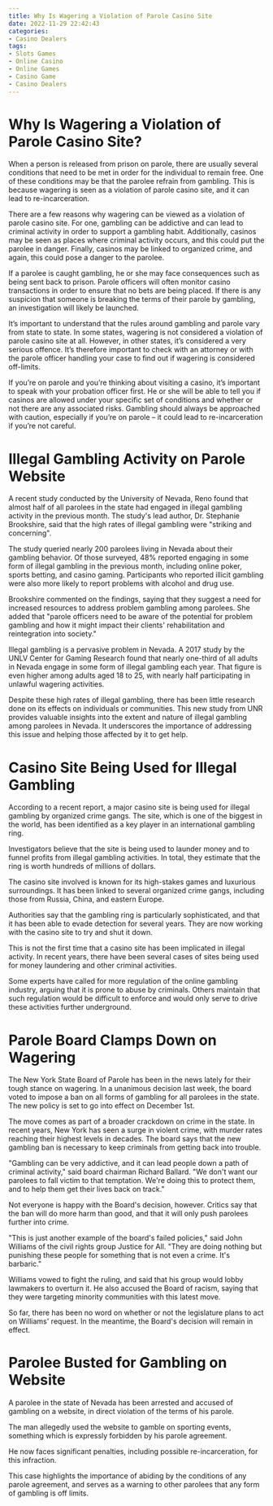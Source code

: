 ```yaml
---
title: Why Is Wagering a Violation of Parole Casino Site
date: 2022-11-29 22:42:43
categories:
- Casino Dealers
tags:
- Slots Games
- Online Casino
- Online Games
- Casino Game
- Casino Dealers
---
```



#  Why Is Wagering a Violation of Parole Casino Site?

When a person is released from prison on parole, there are usually several conditions that need to be met in order for the individual to remain free. One of these conditions may be that the parolee refrain from gambling. This is because wagering is seen as a violation of parole casino site, and it can lead to re-incarceration.

There are a few reasons why wagering can be viewed as a violation of parole casino site. For one, gambling can be addictive and can lead to criminal activity in order to support a gambling habit. Additionally, casinos may be seen as places where criminal activity occurs, and this could put the parolee in danger. Finally, casinos may be linked to organized crime, and again, this could pose a danger to the parolee.

If a parolee is caught gambling, he or she may face consequences such as being sent back to prison. Parole officers will often monitor casino transactions in order to ensure that no bets are being placed. If there is any suspicion that someone is breaking the terms of their parole by gambling, an investigation will likely be launched.

It’s important to understand that the rules around gambling and parole vary from state to state. In some states, wagering is not considered a violation of parole casino site at all. However, in other states, it’s considered a very serious offence. It’s therefore important to check with an attorney or with the parole officer handling your case to find out if wagering is considered off-limits.

If you’re on parole and you’re thinking about visiting a casino, it’s important to speak with your probation officer first. He or she will be able to tell you if casinos are allowed under your specific set of conditions and whether or not there are any associated risks. Gambling should always be approached with caution, especially if you’re on parole – it could lead to re-incarceration if you’re not careful.

#  Illegal Gambling Activity on Parole Website

A recent study conducted by the University of Nevada, Reno found that almost half of all parolees in the state had engaged in illegal gambling activity in the previous month. The study's lead author, Dr. Stephanie Brookshire, said that the high rates of illegal gambling were "striking and concerning".

The study queried nearly 200 parolees living in Nevada about their gambling behavior. Of those surveyed, 48% reported engaging in some form of illegal gambling in the previous month, including online poker, sports betting, and casino gaming. Participants who reported illicit gambling were also more likely to report problems with alcohol and drug use.

Brookshire commented on the findings, saying that they suggest a need for increased resources to address problem gambling among parolees. She added that "parole officers need to be aware of the potential for problem gambling and how it might impact their clients' rehabilitation and reintegration into society."

Illegal gambling is a pervasive problem in Nevada. A 2017 study by the UNLV Center for Gaming Research found that nearly one-third of all adults in Nevada engage in some form of illegal gambling each year. That figure is even higher among adults aged 18 to 25, with nearly half participating in unlawful wagering activities.

Despite these high rates of illegal gambling, there has been little research done on its effects on individuals or communities. This new study from UNR provides valuable insights into the extent and nature of illegal gambling among parolees in Nevada. It underscores the importance of addressing this issue and helping those affected by it to get help.

#  Casino Site Being Used for Illegal Gambling

According to a recent report, a major casino site is being used for illegal gambling by organized crime gangs. The site, which is one of the biggest in the world, has been identified as a key player in an international gambling ring.

Investigators believe that the site is being used to launder money and to funnel profits from illegal gambling activities. In total, they estimate that the ring is worth hundreds of millions of dollars.

The casino site involved is known for its high-stakes games and luxurious surroundings. It has been linked to several organized crime gangs, including those from Russia, China, and eastern Europe.

Authorities say that the gambling ring is particularly sophisticated, and that it has been able to evade detection for several years. They are now working with the casino site to try and shut it down.

This is not the first time that a casino site has been implicated in illegal activity. In recent years, there have been several cases of sites being used for money laundering and other criminal activities.

Some experts have called for more regulation of the online gambling industry, arguing that it is prone to abuse by criminals. Others maintain that such regulation would be difficult to enforce and would only serve to drive these activities further underground.

#  Parole Board Clamps Down on Wagering

The New York State Board of Parole has been in the news lately for their tough stance on wagering. In a unanimous decision last week, the board voted to impose a ban on all forms of gambling for all parolees in the state. The new policy is set to go into effect on December 1st.

The move comes as part of a broader crackdown on crime in the state. In recent years, New York has seen a surge in violent crime, with murder rates reaching their highest levels in decades. The board says that the new gambling ban is necessary to keep criminals from getting back into trouble.

"Gambling can be very addictive, and it can lead people down a path of criminal activity," said board chairman Richard Ballard. "We don't want our parolees to fall victim to that temptation. We're doing this to protect them, and to help them get their lives back on track."

Not everyone is happy with the Board's decision, however. Critics say that the ban will do more harm than good, and that it will only push parolees further into crime.

"This is just another example of the board's failed policies," said John Williams of the civil rights group Justice for All. "They are doing nothing but punishing these people for something that is not even a crime. It's barbaric."

Williams vowed to fight the ruling, and said that his group would lobby lawmakers to overturn it. He also accused the Board of racism, saying that they were targeting minority communities with this latest move.

So far, there has been no word on whether or not the legislature plans to act on Williams' request. In the meantime, the Board's decision will remain in effect.

#  Parolee Busted for Gambling on Website

A parolee in the state of Nevada has been arrested and accused of gambling on a website, in direct violation of the terms of his parole.

The man allegedly used the website to gamble on sporting events, something which is expressly forbidden by his parole agreement.

He now faces significant penalties, including possible re-incarceration, for this infraction.

This case highlights the importance of abiding by the conditions of any parole agreement, and serves as a warning to other parolees that any form of gambling is off limits.